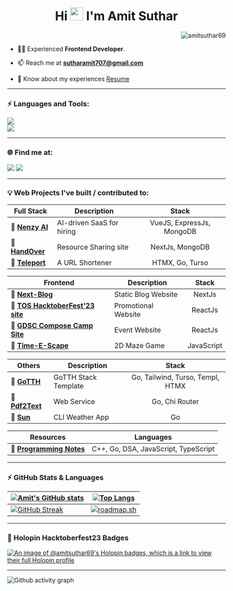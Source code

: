 <!-- <img src="https://github.com/1999AZZAR/1999AZZAR/blob/main/resources/img/grid-snake.svg" /> -->
<h1 align="center" style="font-weight: bold">Hi <img src="https://blog.joypixels.com/content/images/2019/06/waving_hand_sign_1024.gif" width="30px"> I'm Amit Suthar</h1>
<!-- <h3 align="center">Frontend Developer</h3> -->

<p align="right"> <img src="https://komarev.com/ghpvc/?username=amitsuthar69&label=Profile%20views&color=0e75b6" alt="amitsuthar69" /> </p>

- 👨‍💻 Experienced **Frontend Developer**.

- 📫 Reach me at **sutharamit707@gmail.com**

- 📄 Know about my experiences [Resume](https://drive.google.com/file/d/1jGltlluBcoqeC65VxPP1OZtXz78zDiro/view?usp=sharing)

---

<h3 style="font-weight: bold" >⚡ Languages and Tools:</h3>
<p> 
<img src="https://skillicons.dev/icons?i=go,js,nodejs,sqlite,mongodb" />
<br/>
<img src="https://skillicons.dev/icons?i=htmx,tailwindcss,react,vue,nextjs" />
</p>

---

<h3 style="font-weight: bold" >🌐 Find me at:</h3>

<p>
<a href="https://x.com/oyee_amitt"><img src="https://skillicons.dev/icons?i=twitter" /></a>
<a href="https://dev.to/amitsuthar69"><img src="https://skillicons.dev/icons?i=devto" /></a>
<!-- <a href="https://www.linkedin.com/in/amitsuthar69"><img src="https://skillicons.dev/icons?i=linkedin" /></a> -->
</p>

---

### 💡 Web Projects I've built / contributed to:

| Full Stack                                                     |     Description       |        Stack            |
| ---------------------------------------------------------------|-----------------------| :---------------------: |
| 🔗 [**Nenzy AI**](https://nenzy.ai)    | AI-driven SaaS for hiring | VueJS, ExpressJs, MongoDB         |
| 🔗 [**HandOver**](https://github.com/amitsuthar69/handOver)    | Resource Sharing site | NextJs, MongoDB         |
| 🔗 [**Teleport**](https://github.com/amitsuthar69/teleport/)   | A URL Shortener       | HTMX, Go, Turso         |

| Frontend                                                                              | Description         |        Stack            |
| --------------------------------------------------------------------------------------|---------------------| :---------------------: |
| 🔗 [**Next-Blog**](https://github.com/amitsuthar69/next-blog)                         | Static Blog Website |  NextJs                 |
| 🔗 [**TOS HacktoberFest'23 site**](https://github.com/tcet-opensource/hacktober-fest) | Promotional Website |  ReactJs                |
| 🔗 [**GDSC Compose Camp Site**](https://github.com/amitsuthar69/gdsc-compose-camp)    | Event Website       |  ReactJs                |
| 🔗 [**Time-E-Scape**](https://github.com/BitBrigade/Tim-E-Scape)                      | 2D Maze Game        | JavaScript              |

| Others                                                            | Description      |        Stack            |
| ------------------------------------------------------------------|------------------| :---------------------: |
| 🔗 [**GoTTH**](https://github.com/amitsuthar69/GoTTH)               | GoTTH Stack Template | Go, Tailwind, Turso, Templ, HTMX |
| 🔗 [**Pdf2Text**](https://github.com/amitsuthar69/pdf2text/)      | Web Service      | Go, Chi Router          |
| 🔗 [**Sun**](https://github.com/amitsuthar69/sun)                 | CLI Weather App  | Go                      |

| Resources                                                                     |            Languages                 |
| ----------------------------------------------------------------------------- | :----------------------------------: |
| 🔗 [**Programming Notes**](https://github.com/amitsuthar69/Programming-Notes) | C++, Go, DSA, JavaScript, TypeScript |

---

### ⚡ GitHub Stats & Languages

<!-- prettier-ignore-start -->
| [![Amit's GitHub stats](https://github-readme-stats.vercel.app/api?username=amitsuthar69&custom_title=My%20Github%20Stats&show_icons=true&theme=dracula&border_radius=10&hide_border=true)](https://github.com/anuraghazra/github-readme-stats)   | [![Top Langs](https://github-readme-stats.vercel.app/api/top-langs/?username=amitsuthar69&hide=GLSL,html,purebasic&theme=dracula&hide_border=true&border_radius=10&show_icons=true&layout=compact)](https://github.com/anuraghazra/github-readme-stats)    |
|--------------- | --------------- |
| [![GitHub Streak](https://streak-stats.demolab.com?user=amitsuthar69&theme=dracula&hide_border=true&exclude_days=Sun)](https://git.io/streak-stats)   | [![roadmap.sh](https://api.roadmap.sh/v1-badge/wide/65410ecbc5b7df990dfde00e?variant=dark)](https://roadmap.sh)  |
<!-- prettier-ignore-end -->

---
<h3>📛 Holopin Hacktoberfest23 Badges</h3>

[![An image of @amitsuthar69's Holopin badges, which is a link to view their full Holopin profile](https://holopin.me/amitsuthar69)](https://holopin.io/@amitsuthar69)

---

![Github activity graph](https://github-readme-activity-graph.vercel.app/graph?username=amitsuthar69&theme=tokyo-night&radius=16)

</div>
